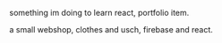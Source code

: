 something im doing to learn react, portfolio item.

a small webshop, clothes and usch, firebase and react.

